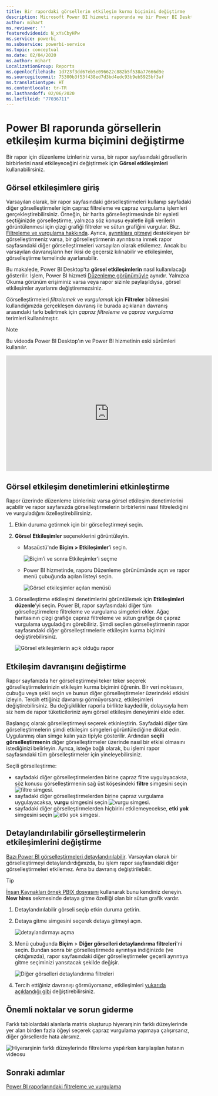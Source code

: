 ```yaml
---
title: Bir rapordaki görsellerin etkileşim kurma biçimini değiştirme
description: Microsoft Power BI hizmeti raporunda ve bir Power BI Desktop raporunda Görsel etkileşimler oluşturmaya ilişkin belgeler.
author: mihart
ms.reviewer: ''
featuredvideoid: N_xYsCbyHPw
ms.service: powerbi
ms.subservice: powerbi-service
ms.topic: conceptual
ms.date: 02/04/2020
ms.author: mihart
LocalizationGroup: Reports
ms.openlocfilehash: 1d723f3dd67eb5e096622c882b5f538a77666d9e
ms.sourcegitcommit: 75300b3f53f438ed7d3bd4edc93b9eb5925bf3af
ms.translationtype: HT
ms.contentlocale: tr-TR
ms.lasthandoff: 02/06/2020
ms.locfileid: "77036711"
---
```

# <a name="change-how-visuals-interact-in-a-power-bi-report"></a>Power BI raporunda görsellerin etkileşim kurma biçimini değiştirme
Bir rapor için düzenleme izinleriniz varsa, bir rapor sayfasındaki görsellerin birbirlerini nasıl etkileyeceğini değiştirmek için **Görsel etkileşimleri** kullanabilirsiniz. 

## <a name="introduction-to-visual-interactions"></a>Görsel etkileşimlere giriş
Varsayılan olarak, bir rapor sayfasındaki görselleştirmeleri kullanıp sayfadaki diğer görselleştirmeler için çapraz filtreleme ve çapraz vurgulama işlemleri gerçekleştirebilirsiniz.
Örneğin, bir harita görselleştirmesinde bir eyaleti seçtiğinizde görselleştirme, yalnızca söz konusu eyaletle ilgili verilerin görüntülenmesi için çizgi grafiği filtreler ve sütun grafiğini vurgular.
Bkz. [Filtreleme ve vurgulama hakkında](power-bi-reports-filters-and-highlighting.md). Ayrıca, [ayrıntılara gitmeyi](consumer/end-user-drill.md) destekleyen bir görselleştirmeniz varsa, bir görselleştirmenin ayrıntısına inmek rapor sayfasındaki diğer görselleştirmeleri varsayılan olarak etkilemez. Ancak bu varsayılan davranışların her ikisi de geçersiz kılınabilir ve etkileşimler, görselleştirme temelinde ayarlanabilir.

Bu makalede, Power BI Desktop'ta **görsel etkileşimlerin** nasıl kullanılacağı gösterilir. İşlem, Power BI hizmeti [Düzenleme görünümüyle](service-interact-with-a-report-in-editing-view.md) aynıdır. Yalnızca Okuma görünüm erişiminiz varsa veya rapor sizinle paylaşıldıysa, görsel etkileşimler ayarlarını değiştiremezsiniz.

Görselleştirmeleri *filtrelemek* ve *vurgulamak* için **Filtreler** bölmesini kullandığınızda gerçekleşen davranış ile burada açıklanan davranış arasındaki farkı belirtmek için *çapraz filtreleme* ve *çapraz vurgulama* terimleri kullanılmıştır.  

> [!NOTE]
> Bu videoda Power BI Desktop'ın ve Power BI hizmetinin eski sürümleri kullanılır. 
>
>

<iframe width="560" height="315" src="https://www.youtube.com/embed/N_xYsCbyHPw?list=PL1N57mwBHtN0JFoKSR0n-tBkUJHeMP2cP" frameborder="0" allowfullscreen></iframe>


## <a name="enable-the-visual-interaction-controls"></a>Görsel etkileşim denetimlerini etkinleştirme
Rapor üzerinde düzenleme izinleriniz varsa görsel etkileşim denetimlerini açabilir ve rapor sayfanızda görselleştirmelerin birbirlerini nasıl filtrelediğini ve vurguladığını özelleştirebilirsiniz. 

1. Etkin duruma getirmek için bir görselleştirmeyi seçin.  
2. **Görsel Etkileşimler** seçeneklerini görüntüleyin.
    

    - Masaüstü'nde **Biçim > Etkileşimler**’i seçin.

        ![Biçim’i ve sonra Etkileşimler’i seçme](media/service-reports-visual-interactions/power-bi-interaction.png)

    - Power BI hizmetinde, raporu Düzenleme görünümünde açın ve rapor menü çubuğunda açılan listeyi seçin.

        ![Görsel etkileşimler açılan menüsü](media/service-reports-visual-interactions/power-bi-service.png)

3. Görselleştirme etkileşimi denetimlerini görüntülemek için **Etkileşimleri düzenle**’yi seçin. Power BI, rapor sayfasındaki diğer tüm görselleştirmelere filtreleme ve vurgulama simgeleri ekler. Ağaç haritasının çizgi grafiğe çapraz filtreleme ve sütun grafiğe de çapraz vurgulama uyguladığını görebiliriz. Şimdi seçilen görselleştirmenin rapor sayfasındaki diğer görselleştirmelerle etkileşim kurma biçimini değiştirebilirsiniz.
   
    ![Görsel etkileşimlerin açık olduğu rapor](media/service-reports-visual-interactions/power-bi-turn-on.png)


## <a name="change-the-interaction-behavior"></a>Etkileşim davranışını değiştirme
Rapor sayfanızda her görselleştirmeyi teker teker seçerek görselleştirmelerinizin etkileşim kurma biçimini öğrenin.  Bir veri noktasını, çubuğu veya şekli seçin ve bunun diğer görselleştirmeler üzerindeki etkisini izleyin. Tercih ettiğiniz davranışı görmüyorsanız, etkileşimleri değiştirebilirsiniz. Bu değişiklikler raporla birlikte kaydedilir, dolayısıyla hem siz hem de rapor tüketicileriniz aynı görsel etkileşim deneyimini elde eder.


Başlangıç olarak görselleştirmeyi seçerek etkinleştirin.  Sayfadaki diğer tüm görselleştirmelerin şimdi etkileşim simgeleri görüntülediğine dikkat edin. Uygulanmış olan simge kalın yazı tipiyle gösterilir. Ardından **seçili görselleştirmenin** diğer görselleştirmeler üzerinde nasıl bir etkisi olmasını istediğinizi belirleyin.  Ayrıca, isteğe bağlı olarak, bu işlemi rapor sayfasındaki tüm görselleştirmeler için yineleyebilirsiniz.

Seçili görselleştirme:
   
   * sayfadaki diğer görselleştirmelerden birine çapraz filtre uygulayacaksa, söz konusu görselleştirmenin sağ üst köşesindeki **filtre** simgesini seçin ![filtre simgesi](media/service-reports-visual-interactions/power-bi-filter-icon.png).
   * sayfadaki diğer görselleştirmelerden birine çapraz vurgulama uygulayacaksa, **vurgu** simgesini seçin ![vurgu simgesi](media/service-reports-visual-interactions/power-bi-highlight-icon.png).
   * sayfadaki diğer görselleştirmelerden hiçbirini etkilemeyecekse, **etki yok** simgesini seçin ![etki yok simgesi](media/service-reports-visual-interactions/power-bi-no-impact.png).

## <a name="change-the-interactions-of-drillable-visualizations"></a>Detaylandırılabilir görselleştirmelerin etkileşimlerini değiştirme
[Bazı Power BI görselleştirmeleri detaylandırılabilir](consumer/end-user-drill.md). Varsayılan olarak bir görselleştirmeyi detaylandırdığınızda, bu işlem rapor sayfasındaki diğer görselleştirmeleri etkilemez. Ama bu davranış değiştirilebilir. 

> [!TIP]
> [İnsan Kaynakları örnek PBIX dosyasını](https://download.microsoft.com/download/6/9/5/69503155-05A5-483E-829A-F7B5F3DD5D27/Human%20Resources%20Sample%20PBIX.pbix) kullanarak bunu kendiniz deneyin. **New hires** sekmesinde detaya gitme özelliği olan bir sütun grafik vardır.
>

1. Detaylandırılabilir görseli seçip etkin duruma getirin. 

2. Detaya gitme simgesini seçerek detaya gitmeyi açın.

    ![detaylandırmayı açma](media/service-reports-visual-interactions/power-bi-drill-down.png)

2. Menü çubuğunda **Biçim** > **Diğer görselleri detaylandırma filtreleri**'ni seçin.  Bundan sonra bir görselleştirmede ayrıntıya indiğinizde (ve çıktığınızda), rapor sayfasındaki diğer görselleştirmeler geçerli ayrıntıya gitme seçiminizi yansıtacak şekilde değişir. 

    ![Diğer görselleri detaylandırma filtreleri](media/service-reports-visual-interactions/power-bi-drill.png)

3. Tercih ettiğiniz davranışı görmüyorsanız, etkileşimleri [yukarıda açıklandığı gibi](#change-the-interaction-behavior) değiştirebilirsiniz.

## <a name="considerations-and-troubleshooting"></a>Önemli noktalar ve sorun giderme
Farklı tablolardaki alanlarla matris oluşturup hiyerarşinin farklı düzeylerinde yer alan birden fazla öğeyi seçerek çapraz vurgulama yapmaya çalışırsanız, diğer görsellerde hata alırsınız. 

![Hiyerarşinin farklı düzeylerinde filtreleme yapılırken karşılaşılan hatanın videosu](media/service-reports-visual-interactions/cross-highlight.gif)
    
## <a name="next-steps"></a>Sonraki adımlar
[Power BI raporlarındaki filtreleme ve vurgulama](power-bi-reports-filters-and-highlighting.md)